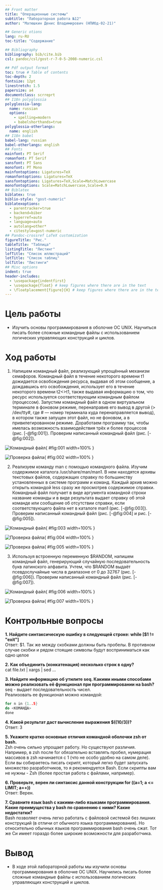 ```yaml
---
## Front matter
title: "Операционные системы"
subtitle: "Лабораторная работа №12"
author: "Матюшкин Денис Владимирович (НПИбд-02-21)"

## Generic otions
lang: ru-RU
toc-title: "Содержание"

## Bibliography
bibliography: bib/cite.bib
csl: pandoc/csl/gost-r-7-0-5-2008-numeric.csl

## Pdf output format
toc: true # Table of contents
toc-depth: 2
fontsize: 12pt
linestretch: 1.5
papersize: a4
documentclass: scrreprt
## I18n polyglossia
polyglossia-lang:
  name: russian
  options:
	- spelling=modern
	- babelshorthands=true
polyglossia-otherlangs:
  name: english
## I18n babel
babel-lang: russian
babel-otherlangs: english
## Fonts
mainfont: PT Serif
romanfont: PT Serif
sansfont: PT Sans
monofont: PT Mono
mainfontoptions: Ligatures=TeX
romanfontoptions: Ligatures=TeX
sansfontoptions: Ligatures=TeX,Scale=MatchLowercase
monofontoptions: Scale=MatchLowercase,Scale=0.9
## Biblatex
biblatex: true
biblio-style: "gost-numeric"
biblatexoptions:
  - parentracker=true
  - backend=biber
  - hyperref=auto
  - language=auto
  - autolang=other*
  - citestyle=gost-numeric
## Pandoc-crossref LaTeX customization
figureTitle: "Рис."
tableTitle: "Таблица"
listingTitle: "Листинг"
lofTitle: "Список иллюстраций"
lotTitle: "Список таблиц"
lolTitle: "Листинги"
## Misc options
indent: true
header-includes:
  - \usepackage{indentfirst}
  - \usepackage{float} # keep figures where there are in the text
  - \floatplacement{figure}{H} # keep figures where there are in the text
---
```


# Цель работы

- Изучить основы программирования в оболочке ОС UNIX. Научиться писать более сложные командные файлы с использованием логических управляющих конструкций и циклов.

# Ход работы

1. Напишем командный файл, реализующий упрощённый механизм семафоров. Командный файл в течение некоторого времени t1 дожидается освобождения ресурса, выдавая об этом сообщение, а дождавшись его освобождения, использует его в течение некоторого времени t2<>t1, также выдавая информацию о том, что ресурс используется соответствующим командным файлом (процессом). Запустим командный файл в одном виртуальном терминале в фоновом режиме, перенаправив его вывод в другой (> /dev/tty#, где # — номер терминала куда перенаправляется вывод), в котором также запущен этот файл, но не фоновом, а в привилегированном режиме. Доработаем программу так, чтобы имелась возможность взаимодействия трёх и более процессов (рис. [-@fig:001]). Проверим написанный командный файл (рис. [-@fig:002]).

![Командный файл](image/1.png){ #fig:001 width=100% }

![Проверка файла](image/2.png){ #fig:002 width=100% }

2. Реализуем команду man с помощью командного файла. Изучим содержимое каталога /usr/share/man/man1. В нем находятся архивы текстовых файлов, содержащих справку по большинству установленных в системе программ и команд. Каждый архив можно открыть командой less сразу же просмотрев содержимое справки. Командный файл получает в виде аргумента командной строки название команды и в виде результата выдает справку об этой команде или сообщение об отсутствии справки, если соответствующего файла нет в каталоге man1 (рис. [-@fig:003]). Проверим написанный командный файл (рис. [-@fig:004] и рис. [-@fig:005]).

![Командный файл](image/3.png){ #fig:003 width=100% }

![Проверка файла](image/4.png){ #fig:004 width=100% }

![Проверка файла](image/5.png){ #fig:005 width=100% }

3. Используя встроенную переменную $RANDOM, напишем командный файл, генерирующий случайную последовательность букв латинского алфавита. Учтем, что $RANDOM выдаёт псевдослучайные числа в диапазоне от 0 до 32767 (рис. [-@fig:006]). Проверим написанный командный файл (рис. [-@fig:007]).

![Командный файл](image/6.png){ #fig:006 width=100% }

![Проверка файла](image/7.png){ #fig:007 width=100% }

# Контрольные вопросы

**1. Найдите синтаксическую ошибку в следующей строке: while [$1 != "exit"]**  
Ответ: $1. Так же между скобками должны быть пробелы. В противном случае скобки и рядом стоящие символы будут восприниматься как одно целое

**2. Как объединить (конкатенация) несколько строк в одну?**  
cat file.txt | xargs | sed ...

**3. Найдите информацию об утилите seq. Какими иными способами можно реализовать её функционал при программировании на bash?**  
seq - выдает последовательность чисел.  
Реализовать ее функционал можно командой:

```C++
for n in {1..5}  
do <КОМАНДА>  
done  
```

**4. Какой результат даст вычисление выражения $((10/3))?**  
Ответ: 3

**5. Укажите кратко основные отличия командной оболочки zsh от bash.**   
Zsh очень сильно упрощает работу. Но существуют различия. Например, в zsh после for обязательно вставлять пробел, нумерация массивов в zsh начинается с 1 (что не особо удобно на самом деле).  
Если вы собираетесь писать скрипт, который легко будет запускать множество разработчиков, то я рекомендуется Bash. Если скрипты вам не нужны - Zsh (более простая работа с файлами, например).  

**6. Проверьте, верен ли синтаксис данной конструкции for ((a=1; a <= LIMIT; a++))**  
Ответ: Верен.

**7. Сравните язык bash с какими-либо языками программирования. Какие преимущества у bash по сравнению с ними? Какие недостатки?**  
Bash позволяет очень легко работать с файловой системой без лишних конструкций (в отличи от обычного языка программирования). Но относительно обычных языков программирования bash очень сжат. Тот же Си имеет гораздо более широкие возможности для разработчика.

# Вывод

- В ходе этой лабораторной работы мы изучили основы программирования в оболочке ОС UNIX. Научились писать более сложные командные файлы с использованием логических управляющих конструкций и циклов.
